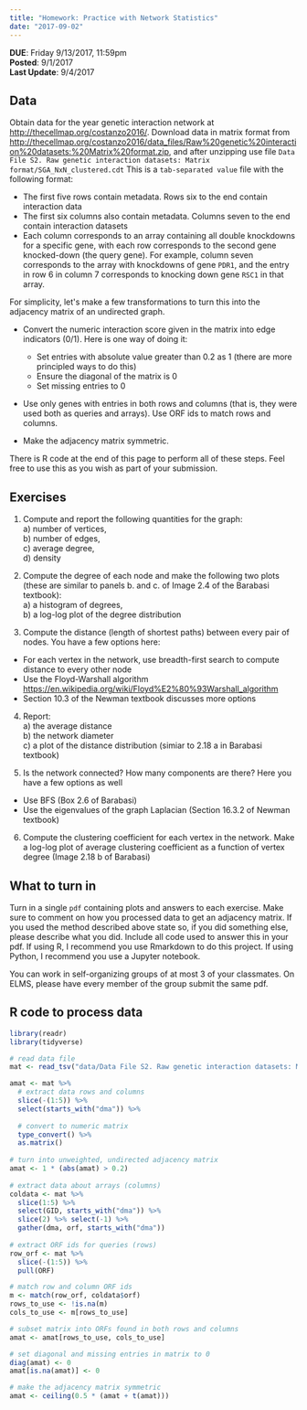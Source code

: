 ```yaml
---
title: "Homework: Practice with Network Statistics"
date: "2017-09-02"
---
```



**DUE**: Friday 9/13/2017, 11:59pm  
**Posted**: 9/1/2017  
**Last Update**: 9/4/2017

## Data 

Obtain data for the year genetic interaction network at http://thecellmap.org/costanzo2016/. Download 
data in matrix format from http://thecellmap.org/costanzo2016/data_files/Raw%20genetic%20interaction%20datasets:%20Matrix%20format.zip, 
and after unzipping use file `Data File S2. Raw genetic interaction datasets: Matrix format/SGA_NxN_clustered.cdt` This is a `tab-separated value` file
with the following format:

- The first five rows contain metadata. Rows six to the end contain interaction data
- The first six columns also contain metadata. Columns seven to the end contain interaction datasets
- Each column corresponds to an array containing all double knockdowns for a specific gene, with each row corresponds to the second gene knocked-down (the query gene).
For example, column seven corresponds to the array with knockdowns of gene `PDR1`, and the entry in row 6 in column 7 corresponds to knocking down gene `RSC1` in that array.

For simplicity, let's make a few transformations to turn this into the adjacency matrix of an undirected graph. 

- Convert the numeric interaction score given in the matrix into edge indicators (0/1). Here is one way of doing it:
  - Set entries with absolute value greater than 0.2 as 1 (there are more principled ways to do this)
  - Ensure the diagonal of the matrix is 0
  - Set missing entries to 0

- Use only genes with entries in both rows and columns (that is, they were used both as queries and arrays). Use ORF ids to match rows and columns.
- Make the adjacency matrix symmetric. 

There is R code at the end of this page to perform all of these steps. Feel free to use this as you wish as part of your submission.

## Exercises

1. Compute and report the following quantities for the graph:  
  a) number of vertices,  
  b) number of edges,  
  c) average degree,  
  d) density
  
2. Compute the degree of each node and make the following two plots (these are similar to panels b. and c. of Image 2.4 of the Barabasi textbook):  
  a) a histogram of degrees,   
  b) a log-log plot of the degree distribution   
  

3. Compute the distance (length of shortest paths) between every pair of nodes. You have a few options here:

  - For each vertex in the network, use breadth-first search to compute distance to every other node
  - Use the Floyd-Warshall algorithm https://en.wikipedia.org/wiki/Floyd%E2%80%93Warshall_algorithm
  - Section 10.3 of the Newman textbook discusses more options

4. Report:  
  a) the average distance  
  b) the network diameter  
  c) a plot of the distance distribution (simiar to 2.18 a in Barabasi textbook)
  
5. Is the network connected? How many components are there? Here you have a few options as well

  - Use BFS (Box 2.6 of Barabasi)
  - Use the eigenvalues of the graph Laplacian (Section 16.3.2 of Newman textbook)

6. Compute the clustering coefficient for each vertex in the network. Make a log-log plot of average clustering coefficient as a function of vertex degree (Image 2.18 b of Barabasi)

## What to turn in

Turn in a single `pdf` containing plots and answers to each exercise. Make sure to comment on how you processed data to get an adjacency matrix.
If you used the method described above state so, if you did something else, please describe what you did. Include all code used to answer this in your pdf. 
If using R, I recommend you use Rmarkdown to do this project. If using Python, I recommend you use a Jupyter notebook. 

You can work in self-organizing groups of at most 3 of your classmates. On ELMS, please have every member of the group submit the same pdf.


## R code to process data

```r
library(readr)
library(tidyverse)

# read data file
mat <- read_tsv("data/Data File S2. Raw genetic interaction datasets: Matrix format/SGA_NxN_clustered.cdt")

amat <- mat %>%
  # extract data rows and columns
  slice(-(1:5)) %>%
  select(starts_with("dma")) %>%
  
  # convert to numeric matrix
  type_convert() %>%
  as.matrix()
  
# turn into unweighted, undirected adjacency matrix  
amat <- 1 * (abs(amat) > 0.2)
  
# extract data about arrays (columns)
coldata <- mat %>%
  slice(1:5) %>%
  select(GID, starts_with("dma")) %>%
  slice(2) %>% select(-1) %>%
  gather(dma, orf, starts_with("dma"))
 
# extract ORF ids for queries (rows)
row_orf <- mat %>%
  slice(-(1:5)) %>%
  pull(ORF)

# match row and column ORF ids
m <- match(row_orf, coldata$orf)
rows_to_use <- !is.na(m)
cols_to_use <- m[rows_to_use]

# subset matrix into ORFs found in both rows and columns
amat <- amat[rows_to_use, cols_to_use]

# set diagonal and missing entries in matrix to 0
diag(amat) <- 0
amat[is.na(amat)] <- 0

# make the adjacency matrix symmetric
amat <- ceiling(0.5 * (amat + t(amat)))
```
